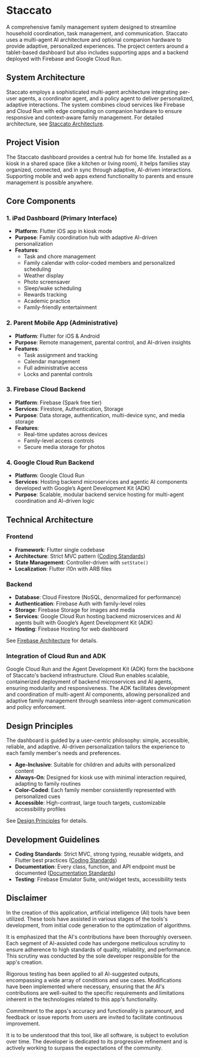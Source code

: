 # Staccato

A comprehensive family management system designed to streamline household coordination, task management, and communication. Staccato uses a multi-agent AI architecture and optional companion hardware to provide adaptive, personalized experiences. The project centers around a tablet-based dashboard but also includes supporting apps and a backend deployed with Firebase and Google Cloud Run.

## System Architecture

Staccato employs a sophisticated multi-agent architecture integrating per-user agents, a coordinator agent, and a policy agent to deliver personalized, adaptive interactions. The system combines cloud services like Firebase and Cloud Run with edge computing on companion hardware to ensure responsive and context-aware family management. For detailed architecture, see [Staccato Architecture](./docs/staccato-architecture.md).

## Project Vision

The Staccato dashboard provides a central hub for home life. Installed as a kiosk in a shared space (like a kitchen or living room), it helps families stay organized, connected, and in sync through adaptive, AI-driven interactions. Supporting mobile and web apps extend functionality to parents and ensure management is possible anywhere.

## Core Components

### 1. iPad Dashboard (Primary Interface)
- **Platform**: Flutter iOS app in kiosk mode  
- **Purpose**: Family coordination hub with adaptive AI-driven personalization  
- **Features**:
  - Task and chore management  
  - Family calendar with color-coded members and personalized scheduling  
  - Weather display  
  - Photo screensaver  
  - Sleep/wake scheduling  
  - Rewards tracking  
  - Academic practice  
  - Family-friendly entertainment

### 2. Parent Mobile App (Administrative)
- **Platform**: Flutter for iOS & Android  
- **Purpose**: Remote management, parental control, and AI-driven insights  
- **Features**:
  - Task assignment and tracking  
  - Calendar management  
  - Full administrative access  
  - Locks and parental controls  

### 3. Firebase Cloud Backend
- **Platform**: Firebase (Spark free tier)  
- **Services**: Firestore, Authentication, Storage  
- **Purpose**: Data storage, authentication, multi-device sync, and media storage  
- **Features**:
  - Real-time updates across devices  
  - Family-level access controls  
  - Secure media storage for photos  

### 4. Google Cloud Run Backend
- **Platform**: Google Cloud Run  
- **Services**: Hosting backend microservices and agentic AI components developed with Google’s Agent Development Kit (ADK)  
- **Purpose**: Scalable, modular backend service hosting for multi-agent coordination and AI-driven logic  

## Technical Architecture

### Frontend
- **Framework**: Flutter single codebase  
- **Architecture**: Strict MVC pattern ([Coding Standards](./docs/development_standards/flutter-coding-style.md))  
- **State Management**: Controller-driven with `setState()`  
- **Localization**: Flutter i10n with ARB files  

### Backend
- **Database**: Cloud Firestore (NoSQL, denormalized for performance)  
- **Authentication**: Firebase Auth with family-level roles  
- **Storage**: Firebase Storage for images and media  
- **Services**: Google Cloud Run hosting backend microservices and AI agents built with Google’s Agent Development Kit (ADK)  
- **Hosting**: Firebase Hosting for web dashboard  

See [Firebase Architecture](./docs/development_standards/firebase-architecture.md) for details.

### Integration of Cloud Run and ADK

Google Cloud Run and the Agent Development Kit (ADK) form the backbone of Staccato's backend infrastructure. Cloud Run enables scalable, containerized deployment of backend microservices and AI agents, ensuring modularity and responsiveness. The ADK facilitates development and coordination of multi-agent AI components, allowing personalized and adaptive family management through seamless inter-agent communication and policy enforcement.

## Design Principles

The dashboard is guided by a user-centric philosophy: simple, accessible, reliable, and adaptive. AI-driven personalization tailors the experience to each family member's needs and preferences.

- **Age-Inclusive**: Suitable for children and adults with personalized content  
- **Always-On**: Designed for kiosk use with minimal interaction required, adapting to family routines  
- **Color-Coded**: Each family member consistently represented with personalized cues  
- **Accessible**: High-contrast, large touch targets, customizable accessibility profiles  

See [Design Principles](./docs/family-dashboard-design-principles.md) for details.

## Development Guidelines

- **Coding Standards**: Strict MVC, strong typing, reusable widgets, and Flutter best practices ([Coding Standards](./docs/development_standards/flutter-coding-style.md))  
- **Documentation**: Every class, function, and API endpoint must be documented ([Documentation Standards](./docs/development_standards/documentation-standards.md))  
- **Testing**: Firebase Emulator Suite, unit/widget tests, accessibility tests  

## Disclaimer

In the creation of this application, artificial intelligence (AI) tools have been utilized. These tools have assisted in various stages of the tools's development, from initial code generation to the optimization of algorithms.

It is emphasized that the AI's contributions have been thoroughly overseen. Each segment of AI-assisted code has undergone meticulous scrutiny to ensure adherence to high standards of quality, reliability, and performance. This scrutiny was conducted by the sole developer responsible for the app's creation.

Rigorous testing has been applied to all AI-suggested outputs, encompassing a wide array of conditions and use cases. Modifications have been implemented where necessary, ensuring that the AI's contributions are well-suited to the specific requirements and limitations inherent in the technologies related to this app's functionality.

Commitment to the apps's accuracy and functionality is paramount, and feedback or issue reports from users are invited to facilitate continuous improvement.

It is to be understood that this tool, like all software, is subject to evolution over time. The developer is dedicated to its progressive refinement and is actively working to surpass the expectations of the community.